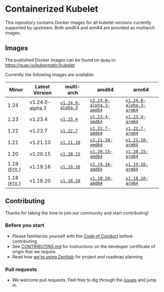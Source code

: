 # Containerized Kubelet

This repository contains Docker images for all kubelet versions currently supported by upstream.
Both amd64 and arm64 are provided as multiarch images.

## Images

The published Docker images can be found on quay.io: https://quay.io/kubermatic/kubelet

Currently the following images are available:

<!-- versions_start -->
| Minor | Latest Version | multi-arch | amd64 | arm64 |
| ----- | ------- | ---------- | ----- | ----- |
| 1.24 | v1.24.0-alpha.3 | [`v1.24.0-alpha.3`](https://quay.io/kubermatic/kubelet:v1.24.0-alpha.3) | [`v1.24.0-alpha.3-amd64`](https://quay.io/kubermatic/kubelet:v1.24.0-alpha.3-amd64) | [`v1.24.0-alpha.3-arm64`](https://quay.io/kubermatic/kubelet:v1.24.0-alpha.3-arm64) |
| 1.23 | v1.23.4 | [`v1.23.4`](https://quay.io/kubermatic/kubelet:v1.23.4) | [`v1.23.4-amd64`](https://quay.io/kubermatic/kubelet:v1.23.4-amd64) | [`v1.23.4-arm64`](https://quay.io/kubermatic/kubelet:v1.23.4-arm64) |
| 1.22 | v1.22.7 | [`v1.22.7`](https://quay.io/kubermatic/kubelet:v1.22.7) | [`v1.22.7-amd64`](https://quay.io/kubermatic/kubelet:v1.22.7-amd64) | [`v1.22.7-arm64`](https://quay.io/kubermatic/kubelet:v1.22.7-arm64) |
| 1.21 | v1.21.10 | [`v1.21.10`](https://quay.io/kubermatic/kubelet:v1.21.10) | [`v1.21.10-amd64`](https://quay.io/kubermatic/kubelet:v1.21.10-amd64) | [`v1.21.10-arm64`](https://quay.io/kubermatic/kubelet:v1.21.10-arm64) |
| 1.20 | v1.20.15 | [`v1.20.15`](https://quay.io/kubermatic/kubelet:v1.20.15) | [`v1.20.15-amd64`](https://quay.io/kubermatic/kubelet:v1.20.15-amd64) | [`v1.20.15-arm64`](https://quay.io/kubermatic/kubelet:v1.20.15-arm64) |
| 1.19 (EOL) | v1.19.16 | [`v1.19.16`](https://quay.io/kubermatic/kubelet:v1.19.16) | [`v1.19.16-amd64`](https://quay.io/kubermatic/kubelet:v1.19.16-amd64) | [`v1.19.16-arm64`](https://quay.io/kubermatic/kubelet:v1.19.16-arm64) |
| 1.18 (EOL) | v1.18.20 | [`v1.18.20`](https://quay.io/kubermatic/kubelet:v1.18.20) | [`v1.18.20-amd64`](https://quay.io/kubermatic/kubelet:v1.18.20-amd64) | [`v1.18.20-arm64`](https://quay.io/kubermatic/kubelet:v1.18.20-arm64) |


<!-- versions_end -->

## Contributing

Thanks for taking the time to join our community and start contributing!

### Before you start

* Please familiarize yourself with the [Code of Conduct][3] before contributing.
* See [CONTRIBUTING.md][2] for instructions on the developer certificate of origin that we require.
* Read how [we're using ZenHub][13] for project and roadmap planning

### Pull requests

* We welcome pull requests. Feel free to dig through the [issues][1] and jump in.

[1]: https://github.com/kubermatic/kubelet/issues
[2]: https://github.com/kubermatic/kubelet/blob/master/CONTRIBUTING.md
[3]: https://github.com/kubermatic/kubelet/blob/master/CODE_OF_CONDUCT.md

[11]: https://groups.google.com/forum/#!forum/kubermatic-dev
[12]: https://kubermatic.slack.com/messages/kubelet
[13]: https://github.com/kubermatic/kubelet/blob/master/Zenhub.md
[15]: http://slack.kubermatic.io/
